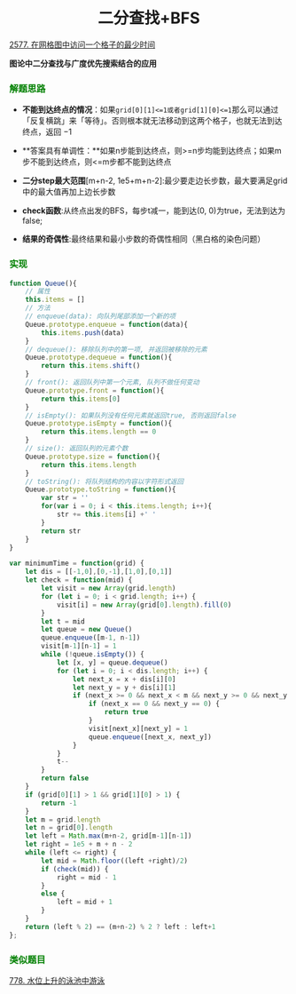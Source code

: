 # <center>二分查找+BFS

[2577. 在网格图中访问一个格子的最少时间](https://leetcode.cn/problems/minimum-time-to-visit-a-cell-in-a-grid/)

**图论中二分查找与广度优先搜索结合的应用**

### <font color='green'>解题思路</font>

* **不能到达终点的情况**：如果``grid[0][1]<=1或者grid[1][0]<=1``那么可以通过「反复横跳」来「等待」。否则根本就无法移动到这两个格子，也就无法到达终点，返回 −1
* **答案具有单调性：**如果n步能到达终点，则>=n步均能到达终点；如果m步不能到达终点，则<=m步都不能到达终点

* **二分step最大范围**[m+n-2, 1e5+m+n-2]:最少要走边长步数，最大要满足grid中的最大值再加上边长步数

* **check函数**:从终点出发的BFS，每步t减一，能到达(0, 0)为true，无法到达为false;

* **结果的奇偶性**:最终结果和最小步数的奇偶性相同（黑白格的染色问题）

### <font color='green'>实现</font>

```javascript
function Queue(){
    // 属性
    this.items = []
    // 方法
    // enqueue(data): 向队列尾部添加一个新的项
    Queue.prototype.enqueue = function(data){
        this.items.push(data)
    }
    // dequeue(): 移除队列中的第一项, 并返回被移除的元素
    Queue.prototype.dequeue = function(){
        return this.items.shift()
    }
    // front(): 返回队列中第一个元素, 队列不做任何变动
    Queue.prototype.front = function(){
        return this.items[0]
    }
    // isEmpty(): 如果队列没有任何元素就返回true, 否则返回false
    Queue.prototype.isEmpty = function(){
        return this.items.length == 0
    }
    // size(): 返回队列的元素个数
    Queue.prototype.size = function(){
        return this.items.length
    }
    // toString(): 将队列结构的内容以字符形式返回
    Queue.prototype.toString = function(){
        var str = ''
        for(var i = 0; i < this.items.length; i++){
            str += this.items[i] +' ' 
        }
        return str
    }
}

var minimumTime = function(grid) {
    let dis = [[-1,0],[0,-1],[1,0],[0,1]]
    let check = function(mid) {
        let visit = new Array(grid.length)
        for (let i = 0; i < grid.length; i++) {
            visit[i] = new Array(grid[0].length).fill(0)
        }
        let t = mid
        let queue = new Queue()
        queue.enqueue([m-1, n-1])
        visit[m-1][n-1] = 1
        while (!queue.isEmpty()) {
            let [x, y] = queue.dequeue()
            for (let i = 0; i < dis.length; i++) {
                let next_x = x + dis[i][0]
                let next_y = y + dis[i][1]
                if (next_x >= 0 && next_x < m && next_y >= 0 && next_y < n && visit[next_x][next_y] != 1 && t >= grid[next_x][next_y]) {
                    if (next_x == 0 && next_y == 0) {
                        return true
                    }
                    visit[next_x][next_y] = 1
                    queue.enqueue([next_x, next_y])
                }
            }
            t--
        }
        return false
    }
    if (grid[0][1] > 1 && grid[1][0] > 1) {
        return -1
    }
    let m = grid.length
    let n = grid[0].length
    let left = Math.max(m+n-2, grid[m-1][n-1])
    let right = 1e5 + m + n - 2
    while (left <= right) {
        let mid = Math.floor((left +right)/2)
        if (check(mid)) {
            right = mid - 1
        }
        else {
            left = mid + 1
        }
    }
    return (left % 2) == (m+n-2) % 2 ? left : left+1  
};
```

### <font color='green'>类似题目</font>

[778. 水位上升的泳池中游泳](https://leetcode.cn/problems/swim-in-rising-water/)
